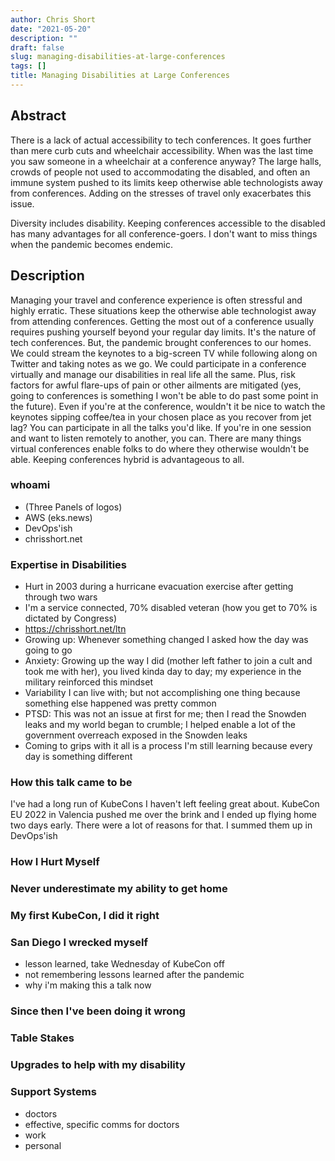```yaml
---
author: Chris Short
date: "2021-05-20"
description: ""
draft: false
slug: managing-disabilities-at-large-conferences
tags: []
title: Managing Disabilities at Large Conferences
---
```


## Abstract

There is a lack of actual accessibility to tech conferences. It goes further than mere curb cuts and wheelchair accessibility. When was the last time you saw someone in a wheelchair at a conference anyway? The large halls, crowds of people not used to accommodating the disabled, and often an immune system pushed to its limits keep otherwise able technologists away from conferences. Adding on the stresses of travel only exacerbates this issue.

Diversity includes disability. Keeping conferences accessible to the disabled has many advantages for all conference-goers. I don't want to miss things when the pandemic becomes endemic.

## Description

Managing your travel and conference experience is often stressful and highly erratic. These situations keep the otherwise able technologist away from attending conferences. Getting the most out of a conference usually requires pushing yourself beyond your regular day limits. It's the nature of tech conferences. But, the pandemic brought conferences to our homes. We could stream the keynotes to a big-screen TV while following along on Twitter and taking notes as we go. We could participate in a conference virtually and manage our disabilities in real life all the same. Plus, risk factors for awful flare-ups of pain or other ailments are mitigated (yes, going to conferences is something I won't be able to do past some point in the future). Even if you're at the conference, wouldn't it be nice to watch the keynotes sipping coffee/tea in your chosen place as you recover from jet lag? You can participate in all the talks you'd like. If you're in one session and want to listen remotely to another, you can. There are many things virtual conferences enable folks to do where they otherwise wouldn't be able. Keeping conferences hybrid is advantageous to all.

### whoami

* (Three Panels of logos)
* AWS (eks.news)
* DevOps'ish
* chrisshort.net

### Expertise in Disabilities

* Hurt in 2003 during a hurricane evacuation exercise after getting through two wars
* I'm a service connected, 70% disabled veteran (how you get to 70% is dictated by Congress)
* https://chrisshort.net/ltn
* Growing up: Whenever something changed I asked how the day was going to go
* Anxiety: Growing up the way I did (mother left father to join a cult and took me with her), you lived kinda day to day; my experience in the military reinforced this mindset
* Variability I can live with; but not accomplishing one thing because something else happened was pretty common
* PTSD: This was not an issue at first for me; then I read the Snowden leaks and my world began to crumble; I helped enable a lot of the government overreach exposed in the Snowden leaks
* Coming to grips with it all is a process I'm still learning because every day is something different

### How this talk came to be

I've had a long run of KubeCons I haven't left feeling great about. KubeCon EU 2022 in Valencia pushed me over the brink and I ended up flying home two days early. There were a lot of reasons for that. I summed them up in DevOps'ish 

### How I Hurt Myself

### Never underestimate my ability to get home

### My first KubeCon, I did it right

### San Diego I wrecked myself

* lesson learned, take Wednesday of KubeCon off
* not remembering lessons learned after the pandemic
* why i'm making this a talk now

### Since then I've been doing it wrong

### Table Stakes

### Upgrades to help with my disability

### Support Systems

* doctors
* effective, specific comms for doctors
* work
* personal
